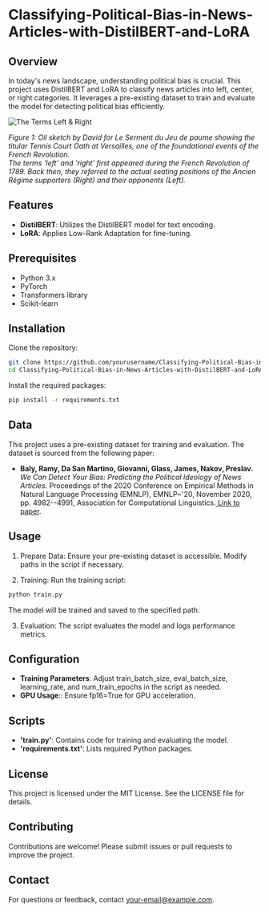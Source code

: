 # Classifying-Political-Bias-in-News-Articles-with-DistilBERT-and-LoRA

## Overview

In today's news landscape, understanding political bias is crucial. This project uses DistilBERT and LoRA to classify news articles into left, center, or right categories. It leverages a pre-existing dataset to train and evaluate the model for detecting political bias efficiently.

![The Terms Left & Right](https://github.com/user-attachments/assets/8afb88bb-128f-46ed-98f0-be1f7e9fa467)

*Figure 1: Oil sketch by David for Le Serment du Jeu de paume showing the titular Tennis Court Oath at Versailles, one of the foundational events of the French Revolution.*<br />
*The terms 'left' and 'right' first appeared during the French Revolution of 1789. Back then, they referred to the actual seating positions of the Ancien Régime supporters (Right) and their opponents (Left).*

## Features

- **DistilBERT**: Utilizes the DistilBERT model for text encoding.
- **LoRA**: Applies Low-Rank Adaptation for fine-tuning.

## Prerequisites

- Python 3.x
- PyTorch
- Transformers library
- Scikit-learn

## Installation

Clone the repository:

```bash
git clone https://github.com/yourusername/Classifying-Political-Bias-in-News-Articles-with-DistilBERT-and-LoRA.git
cd Classifying-Political-Bias-in-News-Articles-with-DistilBERT-and-LoRA
```

Install the required packages:

```bash
pip install -r requirements.txt
```
## Data

This project uses a pre-existing dataset for training and evaluation. The dataset is sourced from the following paper:

- **Baly, Ramy, Da San Martino, Giovanni, Glass, James, Nakov, Preslav.** *We Can Detect Your Bias: Predicting the Political Ideology of News Articles*. Proceedings of the 2020 Conference on Empirical Methods in Natural Language Processing (EMNLP), EMNLP~'20, November 2020, pp. 4982--4991, Association for Computational Linguistics.[ Link to paper](https://aclanthology.org/2020.emnlp-main.404.pdf).

## Usage

1. Prepare Data: Ensure your pre-existing dataset is accessible. Modify paths in the script if necessary.

2. Training: Run the training script:
```bash
python train.py
```
The model will be trained and saved to the specified path.

3. Evaluation: The script evaluates the model and logs performance metrics.

## Configuration

- **Training Parameters**: Adjust train_batch_size, eval_batch_size, learning_rate, and num_train_epochs in the script as needed.
- **GPU Usage**:: Ensure fp16=True for GPU acceleration.

## Scripts
- **'train.py'**: Contains code for training and evaluating the model.
- **'requirements.txt'**: Lists required Python packages.

## License
This project is licensed under the MIT License. See the LICENSE file for details.

## Contributing
Contributions are welcome! Please submit issues or pull requests to improve the project.

## Contact
For questions or feedback, contact your-email@example.com.
